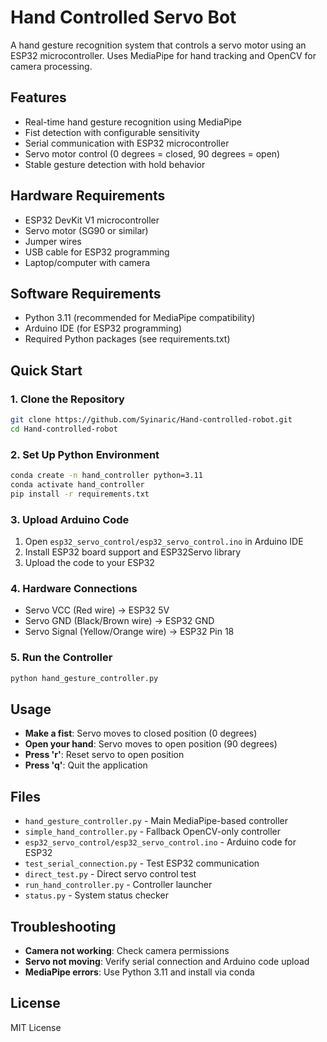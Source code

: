 # Hand Controlled Servo Bot

A hand gesture recognition system that controls a servo motor using an ESP32 microcontroller. Uses MediaPipe for hand tracking and OpenCV for camera processing.

## Features

- Real-time hand gesture recognition using MediaPipe
- Fist detection with configurable sensitivity
- Serial communication with ESP32 microcontroller
- Servo motor control (0 degrees = closed, 90 degrees = open)
- Stable gesture detection with hold behavior

## Hardware Requirements

- ESP32 DevKit V1 microcontroller
- Servo motor (SG90 or similar)
- Jumper wires
- USB cable for ESP32 programming
- Laptop/computer with camera

## Software Requirements

- Python 3.11 (recommended for MediaPipe compatibility)
- Arduino IDE (for ESP32 programming)
- Required Python packages (see requirements.txt)

## Quick Start

### 1. Clone the Repository

```bash
git clone https://github.com/Syinaric/Hand-controlled-robot.git
cd Hand-controlled-robot
```

### 2. Set Up Python Environment

```bash
conda create -n hand_controller python=3.11
conda activate hand_controller
pip install -r requirements.txt
```

### 3. Upload Arduino Code

1. Open `esp32_servo_control/esp32_servo_control.ino` in Arduino IDE
2. Install ESP32 board support and ESP32Servo library
3. Upload the code to your ESP32

### 4. Hardware Connections

- Servo VCC (Red wire) → ESP32 5V
- Servo GND (Black/Brown wire) → ESP32 GND
- Servo Signal (Yellow/Orange wire) → ESP32 Pin 18

### 5. Run the Controller

```bash
python hand_gesture_controller.py
```

## Usage

- **Make a fist**: Servo moves to closed position (0 degrees)
- **Open your hand**: Servo moves to open position (90 degrees)
- **Press 'r'**: Reset servo to open position
- **Press 'q'**: Quit the application

## Files

- `hand_gesture_controller.py` - Main MediaPipe-based controller
- `simple_hand_controller.py` - Fallback OpenCV-only controller
- `esp32_servo_control/esp32_servo_control.ino` - Arduino code for ESP32
- `test_serial_connection.py` - Test ESP32 communication
- `direct_test.py` - Direct servo control test
- `run_hand_controller.py` - Controller launcher
- `status.py` - System status checker

## Troubleshooting

- **Camera not working**: Check camera permissions
- **Servo not moving**: Verify serial connection and Arduino code upload
- **MediaPipe errors**: Use Python 3.11 and install via conda

## License

MIT License